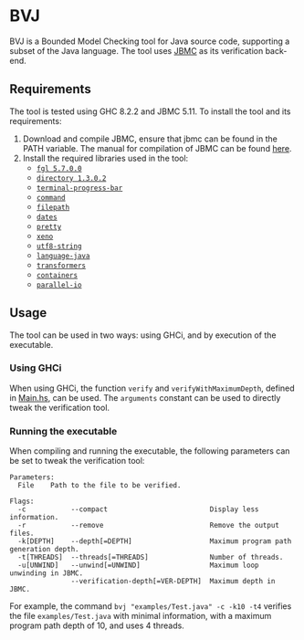 # BVJ

BVJ is a Bounded Model Checking tool for Java source code, supporting a subset
of the Java language. The tool uses [JBMC](https://github.com/diffblue/cbmc) as
its verification back-end.

## Requirements
The tool is tested using GHC 8.2.2 and JBMC 5.11. To install the tool and its requirements:

1. Download and compile JBMC, ensure that jbmc can be found in the PATH variable. The manual for compilation of JBMC can be found [here](https://github.com/diffblue/cbmc/blob/develop/COMPILING.md).
2. Install the required libraries used in the tool:
    * [`fgl 5.7.0.0`](http://hackage.haskell.org/package/fgl-5.7.0.0)
    * [`directory 1.3.0.2`](http://hackage.haskell.org/package/directory-1.3.0.2)
    * [`terminal-progress-bar`](hackage.haskell.org/package/terminal-progress-bar)
    * [`command`](http://hackage.haskell.org/package/command)
    * [`filepath`](http://hackage.haskell.org/package/filepath)
    * [`dates`](http://hackage.haskell.org/package/dates)
    * [`pretty`](http://hackage.haskell.org/package/pretty)
    * [`xeno`](http://hackage.haskell.org/package/xeno)
    * [`utf8-string`](http://hackage.haskell.org/package/utf8-string)
    * [`language-java`](http://hackage.haskell.org/package/language-java)
    * [`transformers`](http://hackage.haskell.org/package/transformers)
    * [`containers`](http://hackage.haskell.org/package/containers)
    * [`parallel-io`](http://hackage.haskell.org/package/parallel-io)

## Usage

The tool can be used in two ways: using GHCi, and by execution of the executable.

### Using GHCi

When using GHCi, the function `verify` and `verifyWithMaximumDepth`, defined in  [Main.hs](app/Main.hs), can be used. The `arguments` constant can be used to directly tweak the verification tool.

### Running the executable

When compiling and running the executable, the following parameters can be set to tweak the verification tool:

```
Parameters:
  File    Path to the file to be verified.

Flags:
  -c           --compact                         Display less information.
  -r           --remove                          Remove the output files.
  -k[DEPTH]    --depth[=DEPTH]                   Maximum program path generation depth.
  -t[THREADS]  --threads[=THREADS]               Number of threads.
  -u[UNWIND]   --unwind[=UNWIND]                 Maximum loop unwinding in JBMC.
               --verification-depth[=VER-DEPTH]  Maximum depth in JBMC.
```

For example, the command `bvj "examples/Test.java" -c -k10 -t4` verifies the file `examples/Test.java` with minimal information, with a maximum program path depth of 10, and uses 4 threads.